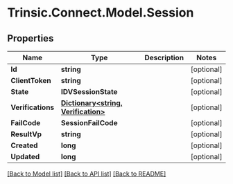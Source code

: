 # Trinsic.Connect.Model.Session

## Properties

Name | Type | Description | Notes
------------ | ------------- | ------------- | -------------
**Id** | **string** |  | [optional] 
**ClientToken** | **string** |  | [optional] 
**State** | **IDVSessionState** |  | [optional] 
**Verifications** | [**Dictionary&lt;string, Verification&gt;**](Verification.md) |  | [optional] 
**FailCode** | **SessionFailCode** |  | [optional] 
**ResultVp** | **string** |  | [optional] 
**Created** | **long** |  | [optional] 
**Updated** | **long** |  | [optional] 

[[Back to Model list]](../README.md#documentation-for-models) [[Back to API list]](../README.md#documentation-for-api-endpoints) [[Back to README]](../README.md)

